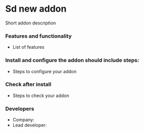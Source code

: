 # Sd new addon #

Short addon description

### Features and functionality ###
- List of features

### Install and configure the addon should include steps: ###
- Steps to configure your addon

### Check after install ###
- Steps to check your addon

### Developers ###

- Company: 
- Lead developer: 
